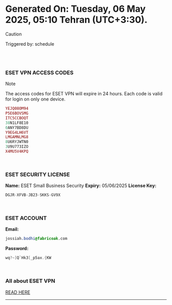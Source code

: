 # Generated On: Tuesday, 06 May 2025, 05:10 Tehran (UTC+3:30).

> [!CAUTION]
> Triggered by: schedule

<br><br>

### ESET VPN ACCESS CODES

> [!NOTE]
> The access codes for ESET VPN will expire in 24 hours.
> Each code is valid for login on only one device.

```ruby
YEJQ08OM94
P5E6BOVSMG
ITC5CCBOQT
38N1LF8E10
0ANY7BD8DU
Y9EG4LH6VT
LMGAMNLMG8
8U6RYJWTN0
3U9U773IZO
X4MU5V4KPQ
```

<br>

### ESET SECURITY LICENSE

**Name:** ESET Small Business Security
**Expiry:** 05/06/2025
**License Key:**

```POV-Ray SDL
DGJR-XFVB-JB23-SKKS-GV9X
```

<br>

### ESET ACCOUNT

**Email:**

```CSS
jossiah.bodhi@fabricoak.com
```

**Password:**

```POV-Ray SDL
wq?~]Q`Hk3[_p5ax.{KW
```

<br>

### All about ESET VPN

[READ HERE](https://t.me/F_NiREvil/2113)

---

<br><br>

